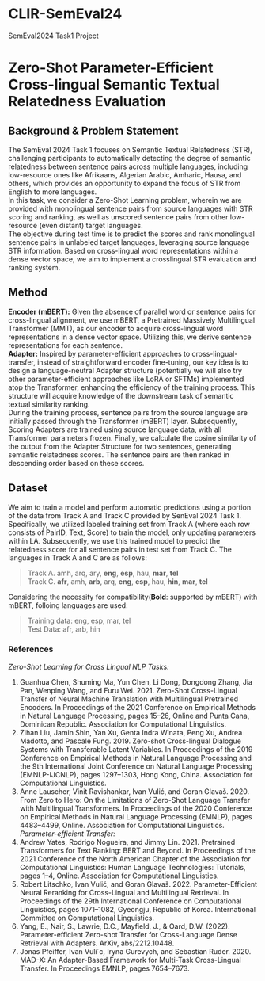 # CLIR-SemEval24
SemEval2024 Task1 Project
# Zero-Shot Parameter-Efficient Cross-lingual Semantic Textual Relatedness Evaluation
## Background & Problem Statement
The SemEval 2024 Task 1 focuses on Semantic Textual Relatedness (STR), challenging participants to automatically detecting the degree of semantic relatedness between sentence pairs across multiple languages, including low-resource ones like Afrikaans, Algerian Arabic, Amharic, Hausa, and others, which provides an opportunity to expand the focus of STR from English to more languages.  
In this task, we consider a Zero-Shot Learning problem, wherein we are provided with monolingual sentence pairs from source languages with STR scoring and ranking, as well as unscored sentence pairs from other low-resource (even distant) target languages.  
The objective during test time is to predict the scores and rank monolingual sentence pairs in unlabeled target languages, leveraging source language STR information. Based on cross-lingual word representations within a dense vector space, we aim  to implement a crosslingual STR evaluation and ranking system.

## Method
**Encoder (mBERT):** Given the absence of parallel word or sentence pairs for cross-lingual alignment, we use mBERT, a Pretrained Massively Multilingual Transformer (MMT), as our encoder to acquire cross-lingual word representations in a dense vector space. Utilizing this, we derive sentence representations for each sentence.  
**Adapter:** Inspired by parameter-efficient approaches to cross-lingual-transfer, instead of straightforward encoder fine-tuning, our key idea is to design a language-neutral Adapter structure (potentially we will also try other parameter-efficient approaches like LoRA or SFTMs) implemented atop the Transformer, enhancing the efficiency of the training process. This structure will acquire knowledge of the downstream task of semantic textual similarity ranking.  
During the training process, sentence pairs from the source language are initially passed through the Transformer (mBERT) layer. Subsequently, Scoring Adapters are trained using source language data, with all Transformer parameters frozen. Finally, we calculate the cosine similarity of the output from the Adapter Structure for two sentences, generating semantic relatedness scores. The sentence pairs are then ranked in descending order based on these scores. 

## Dataset
We aim to train a model and perform automatic predictions using a portion of the data from Track A and Track C provided by SenEval 2024 Task 1. Specifically, we utilized labeled training set from Track A (where each row consists of PairID, Text, Score) to train the model, only updating parameters within LA. Subsequently, we use this trained model to predict the relatedness score for all sentence pairs in test set from Track C. The languages in Track A and C are as follows: 

>Track A. amh, arq, ary, **eng**, **esp**, hau, **mar**, **tel** \
>Track C. **afr**, amh, **arb**, arq, **eng**, **esp**, hau, **hin**, **mar**, **tel**

Considering the necessity for compatibility(**Bold**: supported by mBERT) with mBERT, folloing languages are used:

>Training data: eng, esp, mar, tel \
>Test Data: afr, arb, hin

### References
*Zero-Shot Learning for Cross Lingual NLP Tasks:*
1. Guanhua Chen, Shuming Ma, Yun Chen, Li Dong, Dongdong Zhang, Jia Pan, Wenping Wang, and Furu Wei. 2021. Zero-Shot Cross-Lingual Transfer of Neural Machine Translation with Multilingual Pretrained Encoders. In Proceedings of the 2021 Conference on Empirical Methods in Natural Language Processing, pages 15–26, Online and Punta Cana, Dominican Republic. Association for Computational Linguistics.
2. Zihan Liu, Jamin Shin, Yan Xu, Genta Indra Winata, Peng Xu, Andrea Madotto, and Pascale Fung. 2019. Zero-shot Cross-lingual Dialogue Systems with Transferable Latent Variables. In Proceedings of the 2019 Conference on Empirical Methods in Natural Language Processing and the 9th International Joint Conference on Natural Language Processing (EMNLP-IJCNLP), pages 1297–1303, Hong Kong, China. Association for Computational Linguistics.
3. Anne Lauscher, Vinit Ravishankar, Ivan Vulić, and Goran Glavaš. 2020. From Zero to Hero: On the Limitations of Zero-Shot Language Transfer with Multilingual Transformers. In Proceedings of the 2020 Conference on Empirical Methods in Natural Language Processing (EMNLP), pages 4483–4499, Online. Association for Computational Linguistics.  
*Parameter-efficient Transfer:*  
1. Andrew Yates, Rodrigo Nogueira, and Jimmy Lin. 2021. Pretrained Transformers for Text Ranking: BERT and Beyond. In Proceedings of the 2021 Conference of the North American Chapter of the Association for Computational Linguistics: Human Language Technologies: Tutorials, pages 1–4, Online. Association for Computational Linguistics.
2. Robert Litschko, Ivan Vulić, and Goran Glavaš. 2022. Parameter-Efficient Neural Reranking for Cross-Lingual and Multilingual Retrieval. In Proceedings of the 29th International Conference on Computational Linguistics, pages 1071–1082, Gyeongju, Republic of Korea. International Committee on Computational Linguistics.
3. Yang, E., Nair, S., Lawrie, D.C., Mayfield, J., & Oard, D.W. (2022). Parameter-efficient Zero-shot Transfer for Cross-Language Dense Retrieval with Adapters. ArXiv, abs/2212.10448.
4. Jonas Pfeiffer, Ivan Vuli´c, Iryna Gurevych, and Sebastian Ruder. 2020. MAD-X: An Adapter-Based Framework for Multi-Task Cross-Lingual Transfer. In Proceedings EMNLP, pages 7654–7673.
